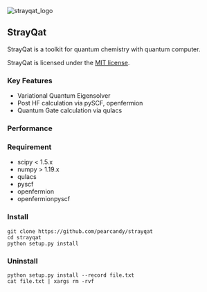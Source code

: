 
![strayqat_logo](https://github.com/pearcandy/strayqat/img/logo.png )
## StrayQat

StrayQat is a toolkit for quantum chemistry with quantum computer.

StrayQat is licensed under the [MIT license](https://github.com/qulacs/qulacs/blob/master/LICENSE).

### Key Features
- Variational Quantum Eigensolver
- Post HF calculation via pySCF, openfermion
- Quantum Gate calculation via qulacs

### Performance

### Requirement
- scipy < 1.5.x
- numpy > 1.19.x
- qulacs
- pyscf
- openfermion
- openfermionpyscf

### Install
```
git clone https://github.com/pearcandy/strayqat
cd strayqat
python setup.py install
```

### Uninstall
```
python setup.py install --record file.txt  
cat file.txt | xargs rm -rvf
```
